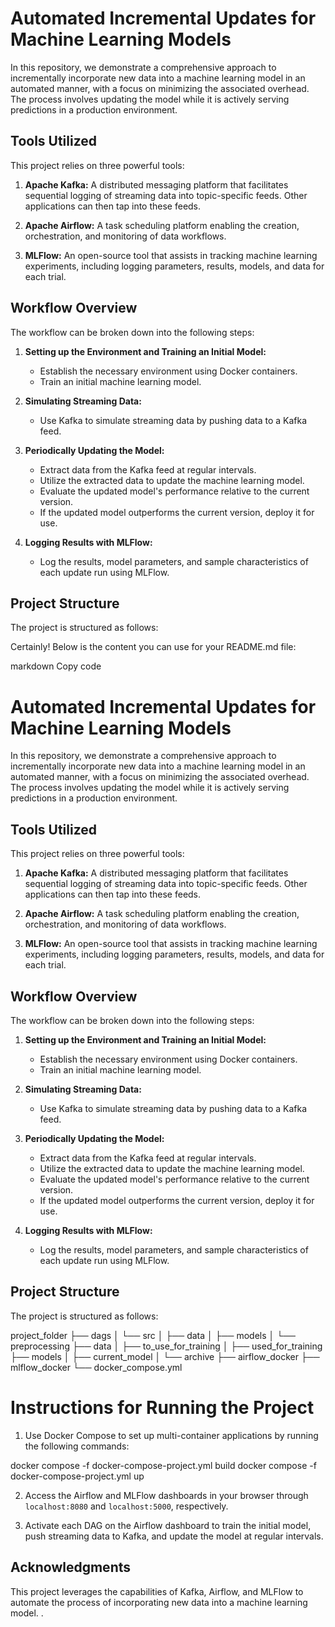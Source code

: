 # Automated Incremental Updates for Machine Learning Models

In this repository, we demonstrate a comprehensive approach to incrementally incorporate new data into a machine learning model in an automated manner, with a focus on minimizing the associated overhead. The process involves updating the model while it is actively serving predictions in a production environment.

## Tools Utilized

This project relies on three powerful tools:

1. **Apache Kafka:** A distributed messaging platform that facilitates sequential logging of streaming data into topic-specific feeds. Other applications can then tap into these feeds.

2. **Apache Airflow:** A task scheduling platform enabling the creation, orchestration, and monitoring of data workflows.

3. **MLFlow:** An open-source tool that assists in tracking machine learning experiments, including logging parameters, results, models, and data for each trial.

## Workflow Overview

The workflow can be broken down into the following steps:

1. **Setting up the Environment and Training an Initial Model:**
   - Establish the necessary environment using Docker containers.
   - Train an initial machine learning model.

2. **Simulating Streaming Data:**
   - Use Kafka to simulate streaming data by pushing data to a Kafka feed.

3. **Periodically Updating the Model:**
   - Extract data from the Kafka feed at regular intervals.
   - Utilize the extracted data to update the machine learning model.
   - Evaluate the updated model's performance relative to the current version.
   - If the updated model outperforms the current version, deploy it for use.

4. **Logging Results with MLFlow:**
   - Log the results, model parameters, and sample characteristics of each update run using MLFlow.

## Project Structure

The project is structured as follows:


Certainly! Below is the content you can use for your README.md file:

markdown
Copy code
# Automated Incremental Updates for Machine Learning Models

In this repository, we demonstrate a comprehensive approach to incrementally incorporate new data into a machine learning model in an automated manner, with a focus on minimizing the associated overhead. The process involves updating the model while it is actively serving predictions in a production environment.

## Tools Utilized

This project relies on three powerful tools:

1. **Apache Kafka:** A distributed messaging platform that facilitates sequential logging of streaming data into topic-specific feeds. Other applications can then tap into these feeds.

2. **Apache Airflow:** A task scheduling platform enabling the creation, orchestration, and monitoring of data workflows.

3. **MLFlow:** An open-source tool that assists in tracking machine learning experiments, including logging parameters, results, models, and data for each trial.

## Workflow Overview

The workflow can be broken down into the following steps:

1. **Setting up the Environment and Training an Initial Model:**
   - Establish the necessary environment using Docker containers.
   - Train an initial machine learning model.

2. **Simulating Streaming Data:**
   - Use Kafka to simulate streaming data by pushing data to a Kafka feed.

3. **Periodically Updating the Model:**
   - Extract data from the Kafka feed at regular intervals.
   - Utilize the extracted data to update the machine learning model.
   - Evaluate the updated model's performance relative to the current version.
   - If the updated model outperforms the current version, deploy it for use.

4. **Logging Results with MLFlow:**
   - Log the results, model parameters, and sample characteristics of each update run using MLFlow.

## Project Structure

The project is structured as follows:

project_folder
├── dags
│ └── src
│ ├── data
│ ├── models
│ └── preprocessing
├── data
│ ├── to_use_for_training
│ ├── used_for_training
├── models
│ ├── current_model
│ └── archive
├── airflow_docker
├── mlflow_docker
└── docker_compose.yml

# Instructions for Running the Project

1. Use Docker Compose to set up multi-container applications by running the following commands:

docker compose -f docker-compose-project.yml build
docker compose -f docker-compose-project.yml up


2. Access the Airflow and MLFlow dashboards in your browser through `localhost:8080` and `localhost:5000`, respectively.

3. Activate each DAG on the Airflow dashboard to train the initial model, push streaming data to Kafka, and update the model at regular intervals.

## Acknowledgments

This project leverages the capabilities of Kafka, Airflow, and MLFlow to automate the process of incorporating new data into a machine learning model. .

